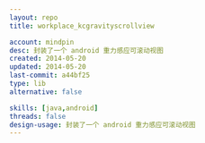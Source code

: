 ```yaml
---
layout: repo
title: workplace_kcgravityscrollview

account: mindpin
desc: 封装了一个 android 重力感应可滚动视图
created: 2014-05-20
updated: 2014-05-20
last-commit: a44bf25
type: lib
alternative: false

skills: [java,android]
threads: false
design-usage: 封装了一个 android 重力感应可滚动视图
---
```

